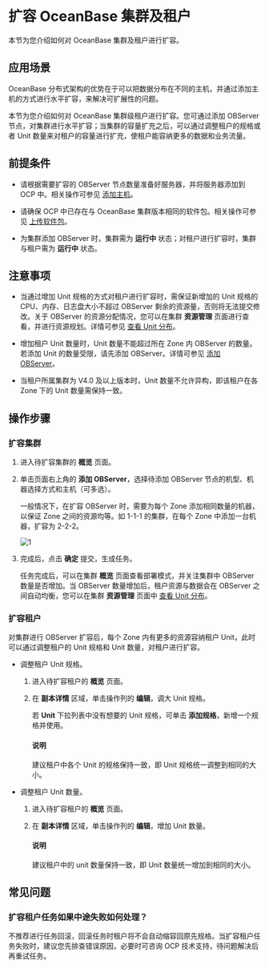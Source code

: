 # 扩容 OceanBase 集群及租户

本节为您介绍如何对 OceanBase 集群及租户进行扩容。

## 应用场景

OceanBase 分布式架构的优势在于可以把数据分布在不同的主机，并通过添加主机的方式进行水平扩容，来解决可扩展性的问题。

本节为您介绍如何对 OceanBase 集群级租户进行扩容。您可通过添加 OBServer 节点，对集群进行水平扩容；当集群的容量扩充之后，可以通过调整租户的规格或者 Unit 数量来对租户的容量进行扩充，使租户能容纳更多的数据和业务流量。

## 前提条件

* 请根据需要扩容的 OBServer 节点数量准备好服务器，并将服务器添加到 OCP 中。相关操作可参见 [添加主机](../850.host-features/200.add-a-host.md)。

* 请确保 OCP 中已存在与 OceanBase 集群版本相同的软件包。相关操作可参见 [上传软件包](../1500.manage-software-packages/100.upload-a-software-package.md)。

* 为集群添加 OBServer 时，集群需为 **运行中** 状态；对租户进行扩容时，集群与租户需为 **运行中** 状态。

## 注意事项

* 当通过增加 Unit 规格的方式对租户进行扩容时，需保证新增加的 Unit 规格的 CPU、内存、日志盘大小不超过 OBServer 剩余的资源量，否则将无法提交修改。关于 OBServer 的资源分配情况，您可以在集群 **资源管理** 页面进行查看，并进行资源规划。详情可参见 [查看 Unit 分布](../600.cluster-functions/1000.manage-cluster-resource/100.view-the-unit-distribution.md)。

* 增加租户 Unit 数量时，Unit 数量不能超过所在 Zone 内 OBServer 的数量。若添加 Unit 的数量受限，请先添加 OBServer。详情可参见 [添加 OBServer](../600.cluster-functions/600.manage-an-observer/100.add-an-observer.md)。

* 当租户所属集群为 V4.0 及以上版本时，Unit 数量不允许异构，即该租户在各 Zone 下的 Unit 数量需保持一致。

## 操作步骤

### 扩容集群

1. 进入待扩容集群的 **概览** 页面。

2. 单击页面右上角的 **添加 OBServer**，选择待添加 OBServer 节点的机型、机器选择方式和主机（可多选）。

    一般情况下，在扩容 OBServer 时，需要为每个 Zone 添加相同数量的机器，以保证 Zone 之间的资源均等。如 1-1-1 的集群，在每个 Zone 中添加一台机器，扩容为 2-2-2。

    ![1](https://obbusiness-private.oss-cn-shanghai.aliyuncs.com/doc/img/ocp/%E6%9C%80%E4%BD%B3%E5%AE%9E%E8%B7%B5/%E6%B7%BB%E5%8A%A0%20OBServer.png)

3. 完成后，点击 **确定** 提交，生成任务。

    任务完成后，可以在集群 **概览** 页面查看部署模式，并关注集群中 OBServer 数量是否增加。当 OBServer 数量增加后，租户资源与数据会在 OBServer 之间自动均衡，您可以在集群 **资源管理** 页面中 [查看 Unit 分布](../600.cluster-functions/1000.manage-cluster-resource/100.view-the-unit-distribution.md)。

### 扩容租户

对集群进行 OBServer 扩容后，每个 Zone 内有更多的资源容纳租户 Unit，此时可以通过调整租户的 Unit 规格和 Unit 数量，对租户进行扩容。

* 调整租户 Unit 规格。

  1. 进入待扩容租户的 **概览** 页面。

  2. 在 **副本详情** 区域，单击操作列的 **编辑**，调大 Unit 规格。

        若 **Unit** 下拉列表中没有想要的 Unit 规格，可单击 **添加规格**，新增一个规格并使用。

        <main id="notice" type='explain'>
        <h4>说明</h4>
        <p>建议租户中各个 Unit 的规格保持一致，即 Unit 规格统一调整到相同的大小。</p>
        </main>

* 调整租户 Unit 数量。

    1. 进入待扩容租户的 **概览** 页面。

    2. 在 **副本详情** 区域，单击操作列的 **编辑**，增加 Unit 数量。

        <main id="notice" type='explain'>
        <h4>说明</h4>
        <p>建议租户中的 unit 数量保持一致，即 Unit 数量统一增加到相同的大小。</p>
        </main>

## 常见问题

### 扩容租户任务如果中途失败如何处理？

不推荐进行任务回滚，回滚任务时租户将不会自动缩容回原先规格。当扩容租户任务失败时，建议您先排查错误原因，必要时可咨询 OCP 技术支持，待问题解决后再重试任务。
